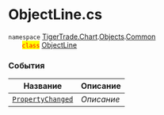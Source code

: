 
# ObjectLine.cs
`namespace` [TigerTrade.Chart](../../../../../TigerTrade.Chart.md).[Objects](../../../../../TigerTrade.Chart/Objects.md).[Common](../../../../../TigerTrade.Chart/Objects/Common.md)  
&nbsp;&nbsp;&nbsp;&nbsp;&nbsp;&nbsp;&nbsp;<mark style="color:red;">`class`</mark> [ObjectLine](../../ObjectLine.cs.md)

### События
| Название | Описание |
| --- | --- |
| [`PropertyChanged`](./События/PropertyChanged.md) | *Описание* |
